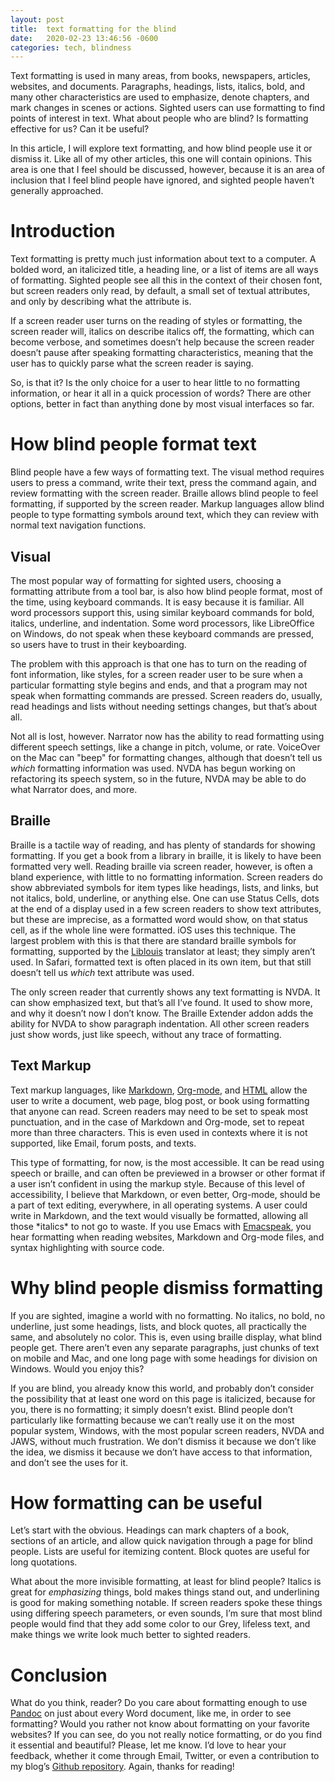 ```yaml
---
layout: post
title:  text formatting for the blind
date:   2020-02-23 13:46:56 -0600
categories: tech, blindness
---
```


Text formatting is used in many areas, from books, newspapers,
articles, websites, and documents. Paragraphs, headings, lists,
italics, bold, and many other characteristics are used to emphasize,
denote chapters, and mark changes in scenes or actions. Sighted users
can use formatting to find points of interest in text. What about
people who are blind? Is formatting effective for us? Can it be
useful?

In this article, I will explore text formatting, and how blind people
use it or dismiss it. Like all of my other articles, this one will
contain opinions. This area is one that I feel should be discussed,
however, because it is an area of inclusion that I feel blind people
have ignored, and sighted people haven’t generally approached.

# Introduction

Text formatting is pretty much just information about text to a
computer. A bolded word, an italicized title, a heading line, or a
list of items are all ways of formatting. Sighted people see all this
in the context of their chosen font, but screen readers only read, by
default, a small set of textual attributes, and only by describing
what the attribute is.

If a screen reader user turns on the reading of styles or formatting,
the screen reader will, italics on describe italics off, the
formatting, which can become verbose, and sometimes doesn’t help
because the screen reader doesn’t pause after speaking formatting
characteristics, meaning that the user has to quickly parse what the
screen reader is saying.

So, is that it? Is the only choice for a user to hear little to no
formatting information, or hear it all in a quick procession of words?
There are other options, better in fact than anything done by most
visual interfaces so far.

# How blind people format text

Blind people have a few ways of formatting text. The visual method
requires users to press a command, write their text, press the command
again, and review formatting with the screen reader. Braille allows
blind people to feel formatting, if supported by the screen reader.
Markup languages allow blind people to type formatting symbols around
text, which they can review with normal text navigation functions.

## Visual

The most popular way of formatting for sighted users, choosing a
formatting attribute from a tool bar, is also how blind people format,
most of the time, using keyboard commands. It is easy because it is
familiar. All word processors support this, using similar keyboard
commands for bold, italics, underline, and indentation. Some word
processors, like LibreOffice on Windows, do not speak when these
keyboard commands are pressed, so users have to trust in their
keyboarding.

The problem with this approach is that one has to turn on the reading
of font information, like styles, for a screen reader user to be sure
when a particular formatting style begins and ends, and that a program
may not speak when formatting commands are pressed. Screen readers do,
usually, read headings and lists without needing settings changes, but
that’s about all.

Not all is lost, however. Narrator now has the ability to read
formatting using different speech settings, like a change in pitch,
volume, or rate. VoiceOver on the Mac can "beep" for formatting
changes, although that doesn’t tell us *which* formatting information
was used. NVDA has begun working on refactoring its speech system, so
in the future, NVDA may be able to do what Narrator does, and more.

## Braille

Braille is a tactile way of reading, and has plenty of standards for
showing formatting. If you get a book from a library in braille, it is
likely to have been formatted very well. Reading braille via screen
reader, however, is often a bland experience, with little to no
formatting information. Screen readers do show abbreviated symbols for
item types like headings, lists, and links, but not italics, bold,
underline, or anything else. One can use Status Cells, dots at the end
of a display used in a few screen readers to show text attributes, but
these are imprecise, as a formatted word would show, on that status
cell, as if the whole line were formatted. iOS uses this technique.
The largest problem with this is that there are standard braille
symbols for formatting, supported by the
[Liblouis](http://liblouis.org) translator at least; they simply
aren’t used. In Safari, formatted text is often placed in its own
item, but that still doesn’t tell us *which* text attribute was used.

The only screen reader that currently shows any text formatting is
NVDA. It can show emphasized text, but that’s all I’ve found. It used
to show more, and why it doesn’t now I don’t know. The Braille
Extender addon adds the ability for NVDA to show paragraph
indentation. All other screen readers just show words, just like
speech, without any trace of formatting.

## Text Markup

Text markup languages, like [Markdown](https://commonmark.org),
[Org-mode](https://orgmode.org), and
[HTML](https://en.wikipedia.org/wiki/HTML) allow the user to write a
document, web page, blog post, or book using formatting that anyone
can read. Screen readers may need to be set to speak most punctuation,
and in the case of Markdown and Org-mode, set to repeat more than
three characters. This is even used in contexts where it is not
supported, like Email, forum posts, and texts.

This type of formatting, for now, is the most accessible. It can be
read using speech or braille, and can often be previewed in a browser
or other format if a user isn’t confident in using the markup style.
Because of this level of accessibility, I believe that Markdown, or
even better, Org-mode, should be a part of text editing, everywhere,
in all operating systems. A user could write in Markdown, and the text
would visually be formatted, allowing all those \*italics\* to not go
to waste. If you use Emacs with
[Emacspeak](http://github.com/tvraman/emacspeak/), you hear formatting
when reading websites, Markdown and Org-mode files, and syntax
highlighting with source code.

# Why blind people dismiss formatting

If you are sighted, imagine a world with no formatting. No italics, no
bold, no underline, just some headings, lists, and block quotes, all
practically the same, and absolutely no color. This is, even using
braille display, what blind people get. There aren’t even any separate
paragraphs, just chunks of text on mobile and Mac, and one long page
with some headings for division on Windows. Would you enjoy this?

If you are blind, you already know this world, and probably don’t
consider the possibility that at least one word on this page is
italicized, because for you, there is no formatting; it simply doesn’t
exist. Blind people don’t particularly like formatting because we
can’t really use it on the most popular system, Windows, with the most
popular screen readers, NVDA and JAWS, without much frustration. We
don’t dismiss it because we  don’t like the idea, we dismiss it
because we don’t have access to that information, and don’t see the
uses for it.

# How formatting can be useful

Let’s start with the obvious. Headings can mark chapters of a book,
sections of an article, and allow quick navigation through a page for
blind people. Lists are useful for itemizing content. Block quotes
are useful for long quotations.

What about the more invisible formatting, at least for blind people?
Italics is great for *emphasizing* things, bold makes things stand
out, and underlining is good for making something notable. If screen
readers spoke these things using differing speech parameters, or even
sounds, I’m sure that most blind people would find that they add some
color to our Grey, lifeless text, and make things we write look much
better to sighted readers.

# Conclusion

What do you think, reader? Do you care about formatting enough to use
[Pandoc](https://pandoc.org) on just about every Word document, like
me, in order to see formatting? Would you rather not know about
formatting on your favorite websites? If you can see, do you not
really notice formatting, or do you find it essential and beautiful?
Please, let me know. I’d love to hear your feedback, whether it come
through Email, Twitter, or even a contribution to my blog’s [Github
repository](https://github.com/devinprater/devinprater.github.io).
Again, thanks for reading!
